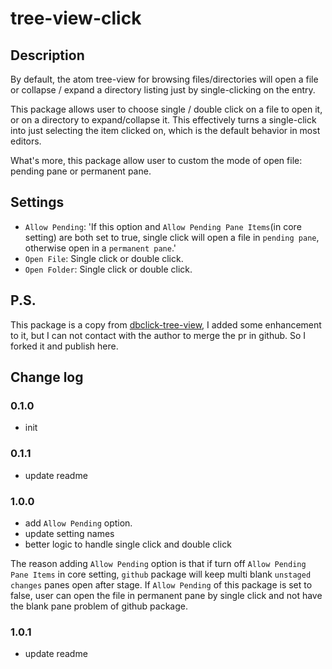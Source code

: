 # tree-view-click

## Description

By default, the atom tree-view for browsing files/directories will open a file or collapse / expand a directory listing just by single-clicking on the entry.

This package allows user to choose single / double click on a file to open it, or on a directory to expand/collapse it. This effectively turns a single-click into just selecting the item clicked on, which is the default behavior in most editors.

What's more, this package allow user to custom the mode of open file: pending pane or permanent pane.

## Settings

- `Allow Pending`: 'If this option and `Allow Pending Pane Items`(in core setting) are both set to true, single click will open a file in `pending pane`, otherwise open in a `permanent pane`.'
- `Open File`: Single click or double click.
- `Open Folder`: Single click or double click.

## P.S.

This package is a copy from [dbclick-tree-view](https://atom.io/packages/dbclick-tree-view), I added some enhancement to it, but I can not contact with the author to merge the pr in github. So I forked it and publish here.

## Change log

### 0.1.0
- init

### 0.1.1
- update readme

### 1.0.0
- add `Allow Pending` option.
- update setting names
- better logic to handle single click and double click

The reason adding `Allow Pending` option is that if turn off `Allow Pending Pane Items` in core setting, `github` package will keep multi blank `unstaged changes` panes open after stage. If `Allow Pending` of this package is set to false, user can open the file in permanent pane by single click and not have the blank pane problem of github package.

### 1.0.1
- update readme
